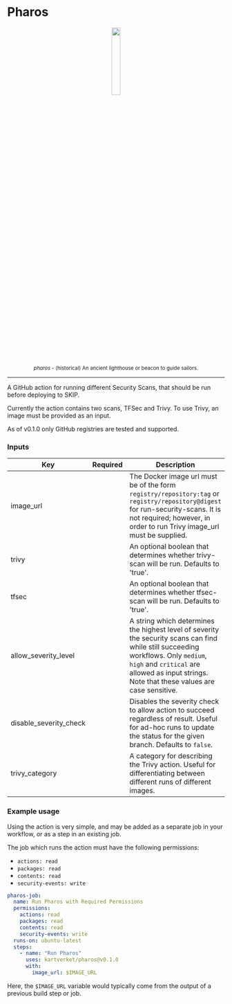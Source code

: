 # Pharos

<p align="center">
<img src="https://i.imgur.com/LUS8fWC.png"  width="20%">
<br/>
<sub><i>pharos</i> - (historical) An ancient lighthouse or beacon to guide sailors.</sub>
</p>

<hr/>

A GitHub action for running different Security Scans, that should be run before deploying to SKIP.

Currently the action contains two scans, TFSec and Trivy. To use Trivy, an image must be provided as an input.

As of v0.1.0 only GitHub registries are tested and supported.

### Inputs

| Key                    | Required | Description                                                                                                                                                                                                                         |
|------------------------|----------|-------------------------------------------------------------------------------------------------------------------------------------------------------------------------------------------------------------------------------------|
| image_url              |          | The Docker image url must be of the form `registry/repository:tag` or `registry/repository@digest` for run-security-scans. It is not required; however, in order to run Trivy image_url must be supplied.                           |
| trivy                  |          | An optional boolean that determines whether trivy-scan will be run. Defaults to 'true'.                                                                                                                                             |
| tfsec                  |          | An optional boolean that determines whether tfsec-scan will be run. Defaults to 'true'.                                                                                                                                             |
| allow_severity_level   |          | A string which determines the highest level of severity the security scans can find while still succeeding workflows. Only `medium`, `high` and `critical` are allowed as input strings. Note that these values are case sensitive. |
| disable_severity_check |          | Disables the severity check to allow action to succeed regardless of result. Useful for ad-hoc runs to update the status for the given branch. Defaults to `false`.                                                                 |
| trivy_category         |          | A category for describing the Trivy action. Useful for differentiating between different runs of different images.                                                                                                                  |

### Example usage

Using the action is very simple, and may be added as a separate job in your workflow, or as a step in an existing job.

The job which runs the action must have the following permissions:

- `actions: read`
- `packages: read`
- `contents: read`
- `security-events: write`

```yaml
pharos-job:
  name: Run Pharos with Required Permissions
  permissions:
    actions: read
    packages: read
    contents: read
    security-events: write
  runs-on: ubuntu-latest
  steps:
    - name: "Run Pharos"
      uses: kartverket/pharos@v0.1.0
      with:
        image_url: $IMAGE_URL
```

Here, the `$IMAGE_URL` variable would typically come from the output of a previous build step or job.
